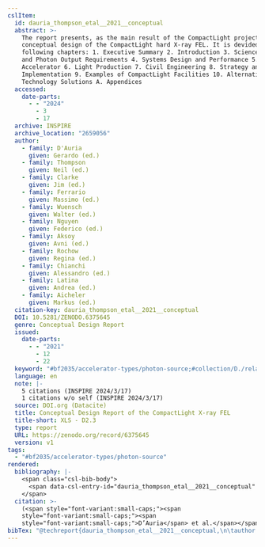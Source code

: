 ```yaml
---
cslItem:
  id: dauria_thompson_etal__2021__conceptual
  abstract: >-
    The report presents, as the main result of the CompactLight project, the
    conceptual design of the CompactLight hard X-ray FEL. It is devided in the
    following chapters: 1. Executive Summary 2. Introduction 3. Science Goals
    and Photon Output Requirements 4. Systems Design and Performance 5.
    Accelerator 6. Light Production 7. Civil Engineering 8. Strategy and
    Implementation 9. Examples of CompactLight Facilities 10. Alternative
    Technology Solutions A. Appendices
  accessed:
    date-parts:
      - - "2024"
        - 3
        - 17
  archive: INSPIRE
  archive_location: "2659056"
  author:
    - family: D'Auria
      given: Gerardo (ed.)
    - family: Thompson
      given: Neil (ed.)
    - family: Clarke
      given: Jim (ed.)
    - family: Ferrario
      given: Massimo (ed.)
    - family: Wuensch
      given: Walter (ed.)
    - family: Nguyen
      given: Federico (ed.)
    - family: Aksoy
      given: Avni (ed.)
    - family: Rochow
      given: Regina (ed.)
    - family: Chianchi
      given: Alessandro (ed.)
    - family: Latina
      given: Andrea (ed.)
    - family: Aicheler
      given: Markus (ed.)
  citation-key: dauria_thompson_etal__2021__conceptual
  DOI: 10.5281/ZENODO.6375645
  genre: Conceptual Design Report
  issued:
    date-parts:
      - - "2021"
        - 12
        - 22
  keyword: "#bf2035/accelerator-types/photon-source;#collection/D./related-strategies"
  language: en
  note: |-
    5 citations (INSPIRE 2024/3/17)
    1 citations w/o self (INSPIRE 2024/3/17)
  source: DOI.org (Datacite)
  title: Conceptual Design Report of the CompactLight X-ray FEL
  title-short: XLS - D2.3
  type: report
  URL: https://zenodo.org/record/6375645
  version: v1
tags:
  - "#bf2035/accelerator-types/photon-source"
rendered:
  bibliography: |-
    <span class="csl-bib-body">
      <span data-csl-entry-id="dauria_thompson_etal__2021__conceptual" class="csl-entry"><span class='author-bib'>D’Auria, Thompson, N. (ed. ), Clarke, J. (ed. ), Ferrario, M. (ed. ), Wuensch, W. (ed. ), Nguyen, F. (ed. ), Aksoy, A. (ed. ), Rochow, R. (ed. ), Chianchi, A. (ed. ), Latina, A. (ed. ), &#38; Aicheler, M. (ed. )</span>. <span class='date-bib'>(2021)</span>. <span class='title'><i><b><span style="font-style:normal;">Conceptual Design Report of the CompactLight X-ray FEL</span></b></i></span> (2659056; Version v1) [Conceptual Design Report]. INSPIRE. <span class='URL'><a href='https://doi.org/10.5281/ZENODO.6375645'>LINK</a></span></span>
    </span>
  citation: >-
    (<span style="font-variant:small-caps;"><span
    style="font-variant:small-caps;"><span
    style="font-variant:small-caps;">D’Auria</span> et al.</span></span>, 2021)
bibTex: "@techreport{dauria_thompson_etal__2021__conceptual,\n\tauthor = {D'Auria, Gerardo (ed.) and Thompson, Neil (ed.) and Clarke, Jim (ed.) and Ferrario, Massimo (ed.) and Wuensch, Walter (ed.) and Nguyen, Federico (ed.) and Aksoy, Avni (ed.) and Rochow, Regina (ed.) and Chianchi, Alessandro (ed.) and Latina, Andrea (ed.) and Aicheler, Markus (ed.)},\n\tdoi = {10.5281/ZENODO.6375645},\n\tyear = {2021},\n\tmonth = {dec 22},\n\tnote = {5 citations (INSPIRE 2024/3/17)\n1 citations w/o self (INSPIRE 2024/3/17)},\n\ttitle = {Conceptual {Design} {Report} of the {CompactLight} {X}-ray {FEL}},\n\ttype = {Conceptual {Design} {Report}},\n\turl = {https://zenodo.org/record/6375645},\n\thowpublished = {https://zenodo.org/record/6375645},\n}\n\n"
---
```

